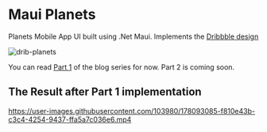 # Maui Planets
Planets Mobile App UI built using .Net Maui. Implements the [Dribbble design](https://dribbble.com/shots/15592060-Planet-Mobile-App)


![drib-planets](https://user-images.githubusercontent.com/103980/178092656-35720dd3-0a09-4a60-9030-02e8ece10b92.png)

You can read [Part 1](https://blogs.xgenoapps.com/post/2022/07/08/maui-planets) of the blog series for now. Part 2 is coming soon.

## The Result after Part 1 implementation 

https://user-images.githubusercontent.com/103980/178093085-f810e43b-c3c4-4254-9437-ffa5a7c036e6.mp4

